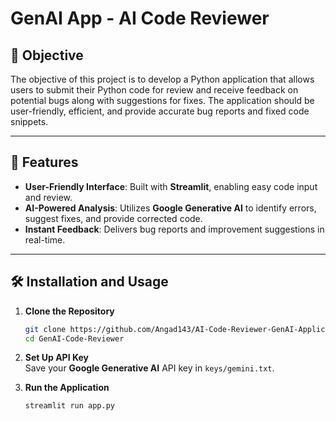 # GenAI App - AI Code Reviewer

## 🚀 Objective
The objective of this project is to develop a Python application that allows users to submit their Python code for review and receive feedback on potential bugs along with suggestions for fixes. The application should be user-friendly, efficient, and provide accurate bug reports and fixed code snippets.


---

## 🌟 Features
- **User-Friendly Interface**: Built with **Streamlit**, enabling easy code input and review.
- **AI-Powered Analysis**: Utilizes **Google Generative AI** to identify errors, suggest fixes, and provide corrected code.
- **Instant Feedback**: Delivers bug reports and improvement suggestions in real-time.

---

## 🛠️ Installation and Usage
1. **Clone the Repository**  
   ```bash
   git clone https://github.com/Angad143/AI-Code-Reviewer-GenAI-Application-.git
   cd GenAI-Code-Reviewer
   ```

2. **Set Up API Key**  
   Save your **Google Generative AI** API key in `keys/gemini.txt`.

3. **Run the Application**  
   ```bash
   streamlit run app.py
   ```
